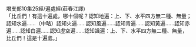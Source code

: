 增支部10集25經/遍處經(莊春江譯)  
「比丘們！有這十遍處，哪十個呢？認知地遍：上、下、水平四方無二種、無量；認知水遍……（中略）認知火遍……認知風遍……認知青遍……認知黃遍……認知赤遍……認知白遍……認知虛空遍……認知識遍：上、下、水平四方無二種、無量，比丘們！這是十遍處。」  
  
  
